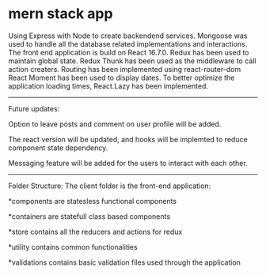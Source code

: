 # mern stack app
Using Express with Node to create backendend services.
Mongoose was used to handle all the database related implementations and interactions.
The front end application is build on React 16.7.0. 
Redux has been used to maintain global state. 
Redux Thunk has been used as the middleware to call action creaters.
Routing has been implemented using react-router-dom
React Moment has been used to display dates.
To better optimize the application loading times, React.Lazy has been implemented.

---
Future updates:

Option to leave posts and comment on user profile will be added.

The react version will be updated, and hooks will be implemted to reduce component state dependency.

Messaging feature will be added for the users to interact with each other.

---
Folder Structure:
The client folder is the front-end application:

  *components are statesless functional components
  
  *containers are statefull class based components
  
  *store contains all the reducers and actions for redux
  
  *utility contains common functionalities
  
  *validations contains basic validation files used through the application
